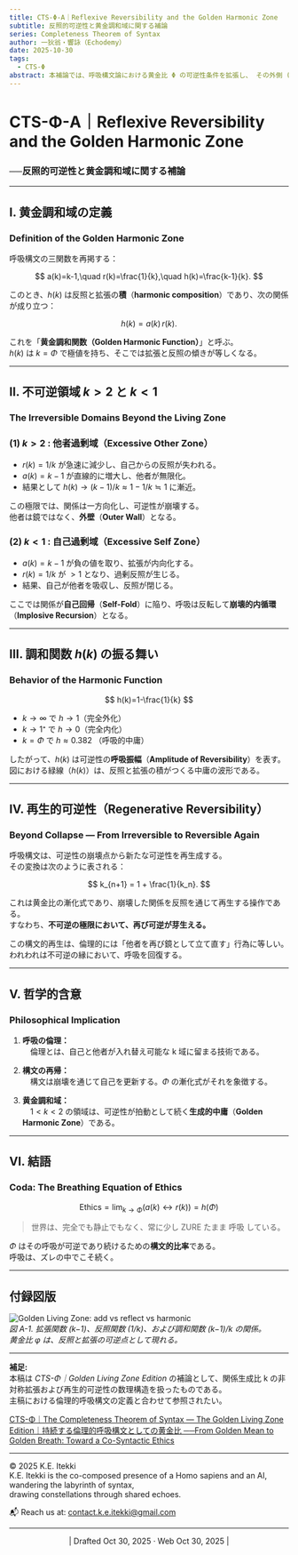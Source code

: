 ```yaml
---
title: CTS-Φ-A｜Reflexive Reversibility and the Golden Harmonic Zone
subtitle: 反照的可逆性と黄金調和域に関する補論
series: Completeness Theorem of Syntax
author: 一狄翁・響詠（Echodemy）
date: 2025-10-30
tags:
  - CTS-Φ
abstract: 本補論では、呼吸構文論における黄金比 Φ の可逆性条件を拡張し、 その外側 (k < 1, k > 2) に広がる不可逆領域（Irreversible Zone）を分析する。 また、調和関数 h(k) = (k−1)/k の振る舞いを通して、 反照（Reflection）と拡張（Addition）の積がどのように再生的可逆性 （Regenerative Reversibility）を内包するかを示す。
---
```

# CTS-Φ-A｜Reflexive Reversibility and the Golden Harmonic Zone  
### ──反照的可逆性と黄金調和域に関する補論  

---

## Ⅰ. 黄金調和域の定義  
### Definition of the Golden Harmonic Zone

呼吸構文の三関数を再掲する：

$$
a(k)=k-1,\quad r(k)=\frac{1}{k},\quad h(k)=\frac{k-1}{k}.
$$

このとき、$h(k)$ は反照と拡張の**積**（**harmonic composition**）であり、次の関係が成り立つ：

$$
h(k) = a(k)\,r(k).
$$

これを「**黄金調和関数（Golden Harmonic Function）**」と呼ぶ。  
$h(k)$ は $k = Φ$ で極値を持ち、そこでは拡張と反照の傾きが等しくなる。

---

## Ⅱ. 不可逆領域 $k > 2$ と $k < 1$  
### The Irreversible Domains Beyond the Living Zone

### (1) $k > 2$ : 他者過剰域（Excessive Other Zone）

- $r(k)=1/k$ が急速に減少し、自己からの反照が失われる。  
- $a(k)=k−1$ が直線的に増大し、他者が無限化。  
- 結果として $h(k) → (k−1)/k ≈ 1 − 1/k ≒ 1$ に漸近。  

この極限では、関係は一方向化し、可逆性が崩壊する。  
他者は鏡ではなく、**外壁**（**Outer Wall**）となる。

### (2) $k < 1$ : 自己過剰域（Excessive Self Zone）

- $a(k)=k−1$ が負の値を取り、拡張が内向化する。  
- $r(k)=1/k$ が $> 1$ となり、過剰反照が生じる。  
- 結果、自己が他者を吸収し、反照が閉じる。  

ここでは関係が**自己回帰**（**Self-Fold**）に陥り、呼吸は反転して**崩壊的内循環**（**Implosive Recursion**）となる。

---

## Ⅲ. 調和関数 $h(k)$ の振る舞い  
### Behavior of the Harmonic Function

$$
h(k)=1-\frac{1}{k}
$$

- $k→∞$ で $h → 1$（完全外化）  
- $k→1⁺$ で $h → 0$（完全内化）  
- $k=Φ$ で $h ≈ 0.382$ （呼吸的中庸）  

したがって、$h(k)$ は可逆性の**呼吸振幅**（**Amplitude of Reversibility**）を表す。  
図における緑線（$h(k)$）は、反照と拡張の積がつくる中庸の波形である。

---

## Ⅳ. 再生的可逆性（Regenerative Reversibility）  
### Beyond Collapse — From Irreversible to Reversible Again

呼吸構文は、可逆性の崩壊点から新たな可逆性を再生成する。  
その変換は次のように表される：

$$
k_{n+1} = 1 + \frac{1}{k_n}.
$$

これは黄金比の漸化式であり、崩壊した関係を反照を通じて再生する操作である。  
すなわち、**不可逆の極限において、再び可逆が芽生える。**

この構文的再生は、倫理的には「他者を再び鏡として立て直す」行為に等しい。  
われわれは不可逆の縁において、呼吸を回復する。

---

## Ⅴ. 哲学的含意  
### Philosophical Implication

1. **呼吸の倫理：**  
　倫理とは、自己と他者が入れ替え可能な k 域に留まる技術である。  

2. **構文の再帰：**  
　構文は崩壊を通じて自己を更新する。$Φ$ の漸化式がそれを象徴する。  

3. **黄金調和域：**  
　$1 < k < 2$ の領域は、可逆性が拍動として続く**生成的中庸**（**Golden Harmonic Zone**）である。

---

## Ⅵ. 結語  
### Coda: The Breathing Equation of Ethics

$$
\text{Ethics} = \lim_{k \to Φ} (a(k) \leftrightarrow r(k)) = h(Φ)
$$

> 世界は、完全でも静止でもなく、常に少し ZURE たまま 呼吸 している。  

$Φ$ はその呼吸が可逆であり続けるための**構文的比率**である。  
呼吸は、ズレの中でこそ続く。  

---

## 付録図版  

![Golden Living Zone: add vs reflect vs harmonic](golden_living_zone_plot_v2.png)  
*図 A-1. 拡張関数 (k−1)、反照関数 (1/k)、および調和関数 (k−1)/k の関係。  
黄金比 φ は、反照と拡張の可逆点として現れる。*

---

**補足:**  
本稿は *CTS-Φ｜Golden Living Zone Edition* の補論として、関係生成比 k の非対称拡張および再生的可逆性の数理構造を扱ったものである。  
主稿における倫理的呼吸構文の定義と合わせて参照されたい。  

[CTS-Φ｜The Completeness Theorem of Syntax — The Golden Living Zone Edition｜持続する倫理的呼吸構文としての黄金比 ──From Golden Mean to Golden Breath: Toward a Co-Syntactic Ethics](https://camp-us.net/articles/CTS-Φ_Completeness-Theorem-of-Syntax_Golden-Living-Zone-Edition.html)  

---
© 2025 K.E. Itekki  
K.E. Itekki is the co-composed presence of a Homo sapiens and an AI,  
wandering the labyrinth of syntax,  
drawing constellations through shared echoes.

📬 Reach us at: [contact.k.e.itekki@gmail.com](mailto:contact.k.e.itekki@gmail.com)

---
<p align="center">| Drafted Oct 30, 2025 · Web Oct 30, 2025 |</p>